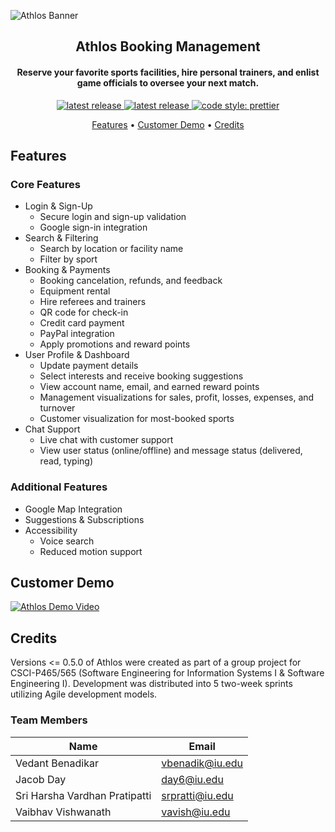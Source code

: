 ![Athlos Banner](https://imgur.com/L6LjUZB.jpg)

<h2 align="center">Athlos Booking Management</h2>

<div align="center">
  
<h4>Reserve your favorite sports facilities, hire personal trainers, and enlist game officials to oversee your next match.</h4>
  
  <p>
  <a href="https://github.com/jacobday/athlos/actions/workflows/node.js.yml">
    <img alt="latest release" src="https://github.com/jacobday/athlos/actions/workflows/node.js.yml/badge.svg?branch=main">
  </a>

  <a href="https://github.com/jacobday/athlos/releases/latest">
    <img alt="latest release" src="https://badgen.net/github/release/jacobday/athlos">
  </a>

  <a href="https://github.com/prettier/prettier">
    <img alt="code style: prettier" src="https://img.shields.io/badge/code_style-prettier-ff69b4.svg?style=flat-square">
  </a>
  </p>
  
  
  <div>
    <a href="#features">Features</a> •
    <a href="#customer-demo">Customer Demo</a> •
    <a href="#credits">Credits</a>
  </div>
  
</div>

## Features

### Core Features
- Login & Sign-Up
  - Secure login and sign-up validation
  - Google sign-in integration
- Search & Filtering
  - Search by location or facility name
  - Filter by sport 
- Booking & Payments
  - Booking cancelation, refunds, and feedback
  - Equipment rental
  - Hire referees and trainers
  - QR code for check-in
  - Credit card payment
  - PayPal integration
  - Apply promotions and reward points
- User Profile & Dashboard
  - Update payment details
  - Select interests and receive booking suggestions
  - View account name, email, and earned reward points
  - Management visualizations for sales, profit, losses, expenses, and turnover
  - Customer visualization for most-booked sports
- Chat Support
  - Live chat with customer support
  - View user status (online/offline) and message status (delivered, read, typing)  

### Additional Features
- Google Map Integration
- Suggestions & Subscriptions
- Accessibility
  - Voice search
  - Reduced motion support

## Customer Demo

[![Athlos Demo Video](https://i.imgur.com/KsqPxOV.png)](https://www.youtube.com/watch?v=CGNq9niOS1I "Athlos Demo Video")

## Credits

Versions <= 0.5.0 of Athlos were created as part of a group project for CSCI-P465/565 (Software Engineering for Information Systems I & Software Engineering I).  Development was distributed into 5 two-week sprints utilizing Agile development models.

### Team Members

| Name                          | Email           |
| ----------------------------- | --------------- |
| Vedant Benadikar              | vbenadik@iu.edu |
| Jacob Day                     | day6@iu.edu     |
| Sri Harsha Vardhan Pratipatti | srpratti@iu.edu |
| Vaibhav Vishwanath            | vavish@iu.edu   |

